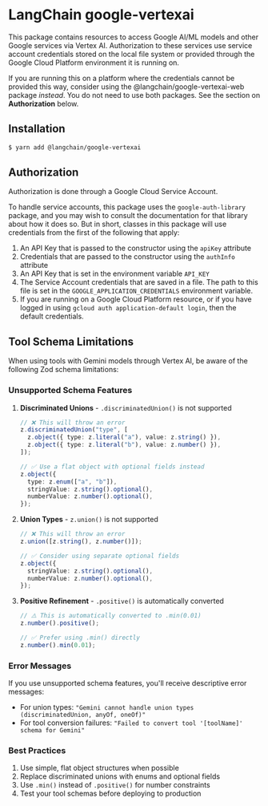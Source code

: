 # LangChain google-vertexai

This package contains resources to access Google AI/ML models
and other Google services via Vertex AI. Authorization to these
services use service account credentials stored on the local
file system or provided through the Google Cloud Platform
environment it is running on.

If you are running this on a platform where the credentials cannot
be provided this way, consider using the @langchain/google-vertexai-web
package _instead_. You do not need to use both packages. See the
section on **Authorization** below.

## Installation

```bash
$ yarn add @langchain/google-vertexai
```

## Authorization

Authorization is done through a Google Cloud Service Account.

To handle service accounts, this package uses the `google-auth-library`
package, and you may wish to consult the documentation for that library
about how it does so. But in short, classes in this package will use
credentials from the first of the following that apply:

1. An API Key that is passed to the constructor using the `apiKey` attribute
2. Credentials that are passed to the constructor using the `authInfo` attribute
3. An API Key that is set in the environment variable `API_KEY`
4. The Service Account credentials that are saved in a file. The path to
   this file is set in the `GOOGLE_APPLICATION_CREDENTIALS` environment
   variable.
5. If you are running on a Google Cloud Platform resource, or if you have
   logged in using `gcloud auth application-default login`, then the
   default credentials.

## Tool Schema Limitations

When using tools with Gemini models through Vertex AI, be aware of the following Zod schema limitations:

### Unsupported Schema Features

1. **Discriminated Unions** - `.discriminatedUnion()` is not supported

   ```typescript
   // ❌ This will throw an error
   z.discriminatedUnion("type", [
     z.object({ type: z.literal("a"), value: z.string() }),
     z.object({ type: z.literal("b"), value: z.number() }),
   ]);

   // ✅ Use a flat object with optional fields instead
   z.object({
     type: z.enum(["a", "b"]),
     stringValue: z.string().optional(),
     numberValue: z.number().optional(),
   });
   ```

2. **Union Types** - `z.union()` is not supported

   ```typescript
   // ❌ This will throw an error
   z.union([z.string(), z.number()]);

   // ✅ Consider using separate optional fields
   z.object({
     stringValue: z.string().optional(),
     numberValue: z.number().optional(),
   });
   ```

3. **Positive Refinement** - `.positive()` is automatically converted

   ```typescript
   // ⚠️ This is automatically converted to .min(0.01)
   z.number().positive();

   // ✅ Prefer using .min() directly
   z.number().min(0.01);
   ```

### Error Messages

If you use unsupported schema features, you'll receive descriptive error messages:

- For union types: `"Gemini cannot handle union types (discriminatedUnion, anyOf, oneOf)"`
- For tool conversion failures: `"Failed to convert tool '[toolName]' schema for Gemini"`

### Best Practices

1. Use simple, flat object structures when possible
2. Replace discriminated unions with enums and optional fields
3. Use `.min()` instead of `.positive()` for number constraints
4. Test your tool schemas before deploying to production
